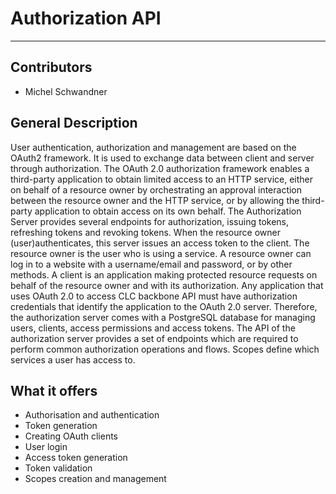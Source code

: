 # Authorization API

---

## Contributors
* Michel Schwandner

## General Description
User authentication, authorization and management are based on the OAuth2 framework. It is used to
exchange data between client and server through authorization. The OAuth 2.0 authorization framework
enables a third-party application to obtain limited access to an HTTP service, either on behalf of a resource
owner by orchestrating an approval interaction between the resource owner and the HTTP service, or by
allowing the third-party application to obtain access on its own behalf. The Authorization Server provides
several endpoints for authorization, issuing tokens, refreshing tokens and revoking tokens. When the
resource owner (user)authenticates, this server issues an access token to the client. The resource owner is
the user who is using a service. A resource owner can log in to a website with a username/email and
password, or by other methods. A client is an application making protected resource requests on behalf of
the resource owner and with its authorization. Any application that uses OAuth 2.0 to access CLC backbone
API must have authorization credentials that identify the application to the OAuth 2.0 server. Therefore, the
authorization server comes with a PostgreSQL database for managing users, clients, access permissions and
access tokens. The API of the authorization server provides a set of endpoints which are required to perform
common authorization operations and flows. Scopes define which services a user has access to.

## What it offers
* Authorisation and authentication
* Token generation
* Creating OAuth clients
* User login
* Access token generation
* Token validation
* Scopes creation and management
